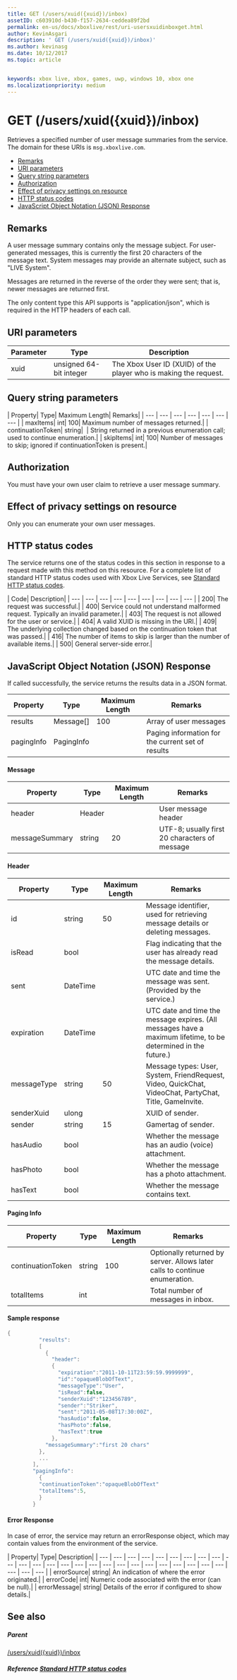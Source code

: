 ```yaml
---
title: GET (/users/xuid({xuid})/inbox)
assetID: c603910d-b430-f157-2634-ceddea89f2bd
permalink: en-us/docs/xboxlive/rest/uri-usersxuidinboxget.html
author: KevinAsgari
description: ' GET (/users/xuid({xuid})/inbox)'
ms.author: kevinasg
ms.date: 10/12/2017
ms.topic: article


keywords: xbox live, xbox, games, uwp, windows 10, xbox one
ms.localizationpriority: medium
---
```



# GET (/users/xuid({xuid})/inbox)
Retrieves a specified number of user message summaries from the service.
The domain for these URIs is `msg.xboxlive.com`.

  * [Remarks](#ID4EV)
  * [URI parameters](#ID4EEB)
  * [Query string parameters](#ID4EIC)
  * [Authorization](#ID4EGE)
  * [Effect of privacy settings on resource](#ID4ETE)
  * [HTTP status codes](#ID4E5E)
  * [JavaScript Object Notation (JSON) Response](#ID4EMH)

<a id="ID4EV"></a>


## Remarks

A user message summary contains only the message subject. For user-generated messages, this is currently the first 20 characters of the message text. System messages may provide an alternate subject, such as "LIVE System".

Messages are returned in the reverse of the order they were sent; that is, newer messages are returned first.

The only content type this API supports is "application/json", which is required in the HTTP headers of each call.

<a id="ID4EEB"></a>


## URI parameters

| Parameter| Type| Description|
| --- | --- | --- |
| xuid| unsigned 64-bit integer| The Xbox User ID (XUID) of the player who is making the request.|

<a id="ID4EIC"></a>


## Query string parameters

| Property| Type| Maximum Length| Remarks|
| --- | --- | --- | --- | --- | --- | --- |
| maxItems| int| 100| Maximum number of messages returned.|
| continuationToken| string|  | String returned in a previous enumeration call; used to continue enumeration.|
| skipItems| int| 100| Number of messages to skip; ignored if continuationToken is present.|

<a id="ID4EGE"></a>


## Authorization

You must have your own user claim to retrieve a user message summary.

<a id="ID4ETE"></a>


## Effect of privacy settings on resource

Only you can enumerate your own user messages.

<a id="ID4E5E"></a>


## HTTP status codes

The service returns one of the status codes in this section in response to a request made with this method on this resource. For a complete list of standard HTTP status codes used with Xbox Live Services, see [Standard HTTP status codes](../../additional/httpstatuscodes.md).

| Code| Description|
| --- | --- | --- | --- | --- | --- | --- | --- | --- |
| 200| The request was successful.|
| 400| Service could not understand malformed request. Typically an invalid parameter.|
| 403| The request is not allowed for the user or service.|
| 404| A valid XUID is missing in the URI.|
| 409| The underlying collection changed based on the continuation token that was passed.|
| 416| The number of items to skip is larger than the number of available items.|
| 500| General server-side error.|

<a id="ID4EMH"></a>


## JavaScript Object Notation (JSON) Response

If called successfully, the service returns the results data in a JSON format.

| Property| Type| Maximum Length| Remarks|
| --- | --- | --- | --- |
| results| Message[]| 100| Array of user messages|
| pagingInfo| PagingInfo|  | Paging information for the current set of results|

#### Message

| Property| Type| Maximum Length| Remarks|
| --- | --- | --- | --- |
| header| Header|  | User message header|
| messageSummary| string| 20| UTF-8; usually first 20 characters of message|

#### Header

| Property| Type| Maximum Length| Remarks|
| --- | --- | --- | --- |
| id| string| 50| Message identifier, used for retrieving message details or deleting messages.|
| isRead| bool|  | Flag indicating that the user has already read the message details.|
| sent| DateTime|  | UTC date and time the message was sent. (Provided by the service.)|
| expiration| DateTime|  | UTC date and time the message expires. (All messages have a maximum lifetime, to be determined in the future.)|
| messageType| string| 50| Message types: User, System, FriendRequest, Video, QuickChat, VideoChat, PartyChat, Title, GameInvite.|
| senderXuid| ulong|  | XUID of sender.|
| sender| string| 15| Gamertag of sender.|
| hasAudio| bool|  | Whether the message has an audio (voice) attachment.|
| hasPhoto| bool|  | Whether the message has a photo attachment.|
| hasText| bool|  | Whether the message contains text.|

#### Paging Info

| Property| Type| Maximum Length| Remarks|
| --- | --- | --- | --- |
| continuationToken| string| 100| Optionally returned by server. Allows later calls to continue enumeration.|
| totalItems| int|  | Total number of messages in inbox.|

#### Sample response

```cpp
{
          "results":
          [
            {
              "header":
              {
                "expiration":"2011-10-11T23:59:59.9999999",
                "id":"opaqueBlobOfText",
                "messageType":"User",
                "isRead":false,
                "senderXuid":"123456789",
                "sender":"Striker",
                "sent":"2011-05-08T17:30:00Z",
                "hasAudio":false,
                "hasPhoto":false,
                "hasText":true
              },
            "messageSummary":"first 20 chars"
          },
          ...
        ],
        "pagingInfo":
          {
          "continuationToken":"opaqueBlobOfText"
          "totalItems":5,
          }
        }

```

#### Error Response

In case of error, the service may return an errorResponse object, which may contain values from the environment of the service.

| Property| Type| Description|
| --- | --- | --- | --- | --- | --- | --- | --- | --- | --- | --- | --- | --- | --- | --- | --- | --- | --- | --- | --- | --- | --- | --- | --- | --- | --- | --- | --- |
| errorSource| string| An indication of where the error originated.|
| errorCode| int| Numeric code associated with the error (can be null).|
| errorMessage| string| Details of the error if configured to show details.|

<a id="ID4EIKAC"></a>


## See also

<a id="ID4EKKAC"></a>


##### Parent  

[/users/xuid({xuid})/inbox](uri-usersxuidinbox.md)


<a id="ID4EWKAC"></a>


##### Reference  [Standard HTTP status codes](../../additional/httpstatuscodes.md)
